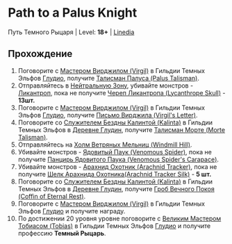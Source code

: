 # Path to a Palus Knight

Путь Темного Рыцаря | Level: **18+** | [Linedia](https://linedia.ru/wiki/Path_of_the_Palus_Knight/)

## Прохождение

1. Поговорите с [Мастером Вирджилом (Virgil)](https://linedia.ru/wiki/Virgil_(Town_of_Gludio)/) в Гильдии Темных Эльфов [Глудио](https://linedia.ru/wiki/Town_of_Gludio/), получите [Талисман Палуса (Palus Talisman)](https://linedia.ru/wiki/Palus_Talisman/).
2. Отправляйтесь в [Нейтральную Зону](https://linedia.ru/wiki/Neutral_Zone/), убивайте монстров - [Ликантроп](https://linedia.ru/wiki/Lycanthrope/), пока не получите [Череп Ликантропа (Lycanthrope Skull)](https://linedia.ru/wiki/Lycanthrope_Skull/) - **13шт.**
3. Поговорите с [Мастером Вирджилом (Virgil)](https://linedia.ru/wiki/Virgil_(Town_of_Gludio)/) в Гильдии Темных Эльфов [Глудио](https://linedia.ru/wiki/Town_of_Gludio/), получите [Письмо Вирджила (Virgil's Letter)](https://linedia.ru/wiki/Virgil%27s_Letter_(1)/).
4. Поговорите со [Служителем Бездны Калинтой (Kalinta)](https://linedia.ru/wiki/Kalinta/) в Гильдии Темных Эльфов в [Деревне Глудин](https://linedia.ru/wiki/Gludin_Village/), получите [Талисман Морте (Morte Talisman)](https://linedia.ru/wiki/Morte_Talisman).
5. Отправляйтесь на [Холм Ветряных Мельниц (Windmill Hill)](https://linedia.ru/wiki/Windmill_Hill/).
6. Убивайте монстров - [Ядовитый Паук (Venomous Spider)](https://linedia.ru/wiki/Venomous_Spider/), пока не получите [Панцирь Ядовитого Паука (Venomous Spider's Carapace)](https://linedia.ru/wiki/Giant_Venomous_Spider%27s_Carapace/).
7. Убивайте монстров - [Арахнид Охотник (Arachnid Tracker)](https://linedia.ru/wiki/Arachnid_Tracker/), пока не получите [Шелк Арахнида Охотника(Arachnid Tracker Silk)](https://linedia.ru/wiki/Arachnid_Tracker_Silk/) - **5 шт.**
8. Поговорите со [Служителем Бездны Калинтой (Kalinta)](https://linedia.ru/wiki/Kalinta/) в Гильдии Темных Эльфов в [Деревне Глудин](https://linedia.ru/wiki/Gludin_Village/), получите [Гроб Вечного Покоя (Coffin of Eternal Rest)](https://linedia.ru/wiki/Coffin_of_Eternal_Rest/).
9. Поговорите с [Мастером Вирджилом (Virgil)](https://linedia.ru/wiki/Virgil_(Town_of_Gludio)/) в Гильдии Темных Эльфов [Глудио](https://linedia.ru/wiki/Town_of_Gludio/) и получите награду.
10. По достижении 20 уровня уровне поговорите с [Великим Мастером Тобиасом (Tobias)](https://linedia.ru/wiki/Tobias/) в Гильдии Темных Эльфов [Глудио](https://linedia.ru/wiki/Town_of_Gludio/) и получите профессию **Темный Рыцарь**.
